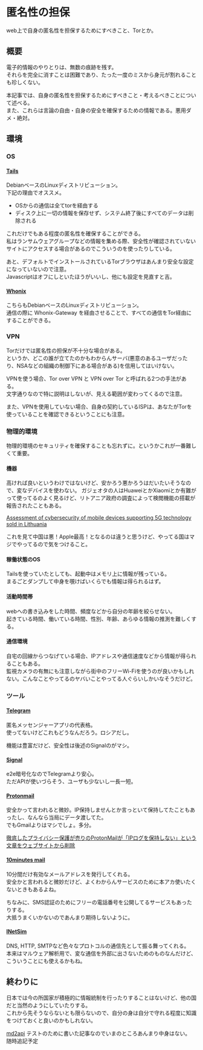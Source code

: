 # 匿名性の担保
web上で自身の匿名性を担保するためにすべきこと、Torとか。

## 概要
電子的情報のやりとりは、無数の痕跡を残す。  
それらを完全に消すことは困難であり、たった一度のミスから身元が割れることも珍しくない。

本記事では、自身の匿名性を担保するためにすべきこと・考えるべきことについて述べる。  
また、これらは言論の自由・自身の安全を確保するための情報である。悪用ダメ・絶対。

## 環境

### OS
#### [Tails](https://tails.boum.org/)
DebianベースのLinuxディストリビューション。  
下記の理由でオススメ。

- OSからの通信は全てtorを経由する
- ディスク上に一切の情報を保存せず、システム終了後にすべてのデータは削除される

これだけでもある程度の匿名性を確保することができる。  
私はランサムウェアグループなどの情報を集める際、安全性が確認されていないサイトにアクセスする場合があるのでこういうのを使ったりしている。

あと、デフォルトでインストールされているTorブラウザはあんまり安全な設定になっていないので注意。  
Javascriptはオフにしといたほうがいいし、他にも設定を見直すと吉。

#### [Whonix](https://www.whonix.org/)
こちらもDebianベースのLinuxディストリビューション。  
通信の際に Whonix-Gateway を経由させることで、すべての通信をTor経由にすることができる。


### VPN
Torだけでは匿名性の担保が不十分な場合がある。  
というか、どこの誰が立てたのかもわからんサーバ(悪意のあるユーザだったり、NSAなどの組織の制御下にある場合がある)を信用してはいけない。  

VPNを使う場合、Tor over VPN と VPN over Tor と呼ばれる2つの手法がある。  
文字通りなので特に説明はしないが、見える範囲が変わってくるので注意。

また、VPNを使用していない場合、自身の契約しているISPは、あなたがTorを使っていることを確認できるということにも注意。


### 物理的環境
物理的環境のセキュリティを確保することも忘れずに。というかこれが一番難しくて重要。  

#### 機器
高ければ良いというわけではないけど、安かろう悪かろうはだいたいそうなので、変なデバイスを使わない。
ガジェオタの人はHuaweiとかXiaomiとか有難がって使ってるのよく見るけど、リトアニア政府の調査によって検閲機能の搭載が報告されたこともある。

[Assessment of cybersecurity of mobile devices supporting 5G technology sold in Lithuania](https://www.nksc.lt/doc/en/analysis/2021-08-23_5G-CN-analysis_env3.pdf)

これを見て中国は悪！Apple最高！となるのは違うと思うけど、やってる国はマジでやってるので気をつけること。

#### 稼働状態のOS
Tailsを使っていたとしても、起動中はメモリ上に情報が残っている。  
まるごとダンプして中身を覗けばいくらでも情報は得られるはず。

#### 活動時間帯
webへの書き込みをした時間、頻度などから自分の年齢を絞らせない。  
起きている時間、働いている時間、性別、年齢、あらゆる情報の推測を難しくする。

#### 通信環境
自宅の回線からつなげている場合、IPアドレスや通信速度などから情報が得られることもある。  
監視カメラの有無にも注意しながら街中のフリーWi-Fiを使うのが良いかもしれない。こんなことやってるのヤバいことやってる人ぐらいしかいなそうだけど。


### ツール

#### [Telegram](https://telegram.org)
匿名メッセンジャーアプリの代表格。  
使ってないけどこれもどうなんだろう。ロシアだし。

機能は豊富だけど、安全性は後述のSignalのがマシ。

#### [Signal](https://signal.org)
e2e暗号化なのでTelegramより安心。  
ただAPIが使いづらそう、ユーザも少ないし一長一短。

#### [Protonmail](https://protonmail.com)
安全かって言われると微妙。IP保持しませんとか言っといて保持してたこともあったし、なんなら当局にデータ渡してた。  
でもGmailよりはマシでしょ。多分。

[徹底したプライバシー保護が売りのProtonMailが「IPログを保持しない」という文章をウェブサイトから削除](https://gigazine.net/news/20210908-protonmail-ip-address-privacy-policy/)

#### [10minutes mail](https://10minemail.com)
10分間だけ有効なメールアドレスを発行してくれる。  
安全かと言われると微妙だけど、よくわからんサービスのために本アカ使いたくないときもあるよね。

ちなみに、SMS認証のためにフリーの電話番号を公開してるサービスもあったりする。  
大抵うまくいかないのであんまり期待しないように。

#### [INetSim](https://www.inetsim.org/)
DNS, HTTP, SMTPなど色々なプロトコルの通信先として振る舞ってくれる。  
本来はマルウェア解析用で、変な通信を外部に出さないためのものなんだけど、こういうことにも使えるかもね。


## 終わりに
日本では今の所国家が積極的に情報統制を行ったりすることはないけど、他の国だと当然のようにしていたりする。  
これから先そうならないとも限らないので、自分の身は自分で守れる程度に知識をつけておくと良いのかもしれない。

[md2api](https://sumeshi.github.io/posts/md2api) テストのために書いた記事なのでいまのところあんまり中身はない。 随時追記予定
